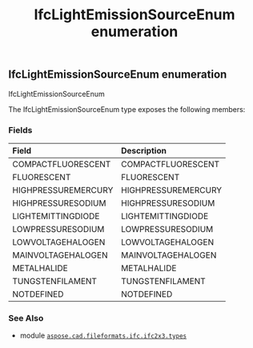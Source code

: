 ﻿---
title: IfcLightEmissionSourceEnum enumeration
second_title: Aspose.CAD for Python via .NET API References
description: 
type: docs
weight: 2480
url: /aspose.cad.fileformats.ifc.ifc2x3.types/ifclightemissionsourceenum/
is_root: false
---

## IfcLightEmissionSourceEnum enumeration

IfcLightEmissionSourceEnum



The IfcLightEmissionSourceEnum type exposes the following members:

### Fields
| Field | Description |
| :- | :- |
| COMPACTFLUORESCENT | COMPACTFLUORESCENT |
| FLUORESCENT | FLUORESCENT |
| HIGHPRESSUREMERCURY | HIGHPRESSUREMERCURY |
| HIGHPRESSURESODIUM | HIGHPRESSURESODIUM |
| LIGHTEMITTINGDIODE | LIGHTEMITTINGDIODE |
| LOWPRESSURESODIUM | LOWPRESSURESODIUM |
| LOWVOLTAGEHALOGEN | LOWVOLTAGEHALOGEN |
| MAINVOLTAGEHALOGEN | MAINVOLTAGEHALOGEN |
| METALHALIDE | METALHALIDE |
| TUNGSTENFILAMENT | TUNGSTENFILAMENT |
| NOTDEFINED | NOTDEFINED |



### See Also
* module [`aspose.cad.fileformats.ifc.ifc2x3.types`](..)
